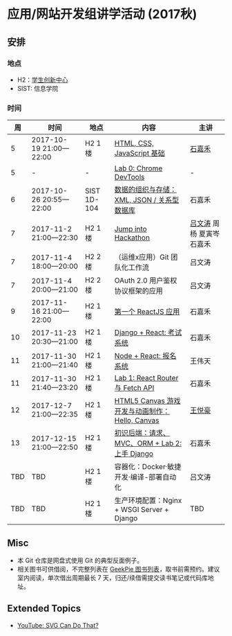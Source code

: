 # 应用/网站开发组讲学活动 (2017秋)

## 安排

### 地点
* H2：[学生创新中心](http://j.map.baidu.com/E6oiN)
* SIST: 信息学院

### 时间
| 周 | 时间 | 地点 | 内容 | 主讲 |
|----|------|------|------|------|
| 5 | 2017-10-19 21:00—22:00 | H2 1楼 | [HTML, CSS, JavaScript 基础](https://github.com/ShanghaitechGeekPie/events-IntroToWebDev-Fall17/blob/master/week05_langBasics/week05.md) | [石嘉禾](https://sjhstone.cn) |
| 5 | - | - | [Lab 0: Chrome DevTools](https://github.com/ShanghaitechGeekPie/events-IntroToWebDev-Fall17/blob/master/week05_langBasics/labGuide_devTools.md) | - |
| 6 | 2017-10-26 20:55—22:00 | SIST 1D-104 | [数据的组织与存储：XML, JSON / 关系型数据库](https://github.com/ShanghaitechGeekPie/events-IntroToWebDev-Fall17/blob/master/week06_keepingData/week06.md) | 石嘉禾 |
| 7 | 2017-11-2 21:00—22:30 | H2 1楼 | [Jump into Hackathon](https://github.com/ShanghaitechGeekPie/events-IntroToWebDev-Fall17/tree/master/week07_jumpIntoHackathon) | [吕文涛](http://www.eastpiger.com/) 周杨 夏寅岑 石嘉禾 |
| 7 | 2017-11-4 18:00—20:00 | H2 2楼 | （运维x应用）Git 团队化工作流 | 吕文涛 |
| 7 | 2017-11-4 20:00—21:00 | H2 2楼 | OAuth 2.0 用户鉴权协议框架的应用 | 吕文涛 |
| 9 | 2017-11-16 21:00—22:00 | H2 1楼 | [第一个 ReactJS 应用](https://github.com/ShanghaitechGeekPie/events-IntroToWebDev-Fall17/blob/master/week09_firstReactJsApp/week09.md) | 石嘉禾 |
| 10 | 2017-11-23 20:30—21:00 | H2 1楼 | [Django + React: 考试系统](https://github.com/ShanghaitechGeekPie/events-IntroToWebDev-Fall17/blob/master/week10_testSys/week10.md) | 石嘉禾 |
| 11 | 2017-11-30 21:00—21:40 | H2 1楼 | [Node + React: 报名系统](https://github.com/ShanghaitechGeekPie/events-IntroToWebDev-Fall17/blob/master/week11_umunc/umunc.pdf) | 王伟天 |
| 11 | 2017-11-30 21:40—23:20 | H2 1楼 | [Lab 1: React Router 与 Fetch API](https://github.com/ShanghaitechGeekPie/events-IntroToWebDev-Fall17/blob/master/week11_reactRouter_fetch/week11.md) | 石嘉禾 |
| 12 | 2017-12-7 21:00—22:35 | H2 1楼 | [HTML5 Canvas 游戏开发与动画制作：Hello, Canvas](https://github.com/ShanghaitechGeekPie/events-IntroToWebDev-Fall17/blob/master/week12_helloCanvas/week12.md) | [王悦豪](http://yuehaowang.github.io/) |
| 13 | 2017-12-15 21:00—22:50 | H2 1楼 | [初识后端：请求、MVC、ORM + Lab 2: 上手 Django](https://github.com/ShanghaitechGeekPie/events-IntroToWebDev-Fall17/blob/master/week13_backendIntro/week13.md) | 石嘉禾 |
| TBD | TBD | H2 1楼 | 容器化：Docker·敏捷开发·编译-部署自动化 | 吕文涛 |
| TBD | TBD | H2 1楼 | 生产环境配置：Nginx + WSGI Server + Django | TBD |


## Misc

* 本 Git 仓库是网盘式使用 Git 的典型反面例子。
* 相关图书可供借阅，不完整列表在 [GeekPie 图书列表](https://github.com/ShanghaitechGeekPie/DailyWork/wiki/Books)，取书前需预约。建议室内阅读，单次借出周期最长 7 天，归还/续借需提交读书笔记或代码库地址。

## Extended Topics
* [YouTube: SVG Can Do That?](https://www.youtube.com/watch?v=dv2TvTXQ4FQ)
